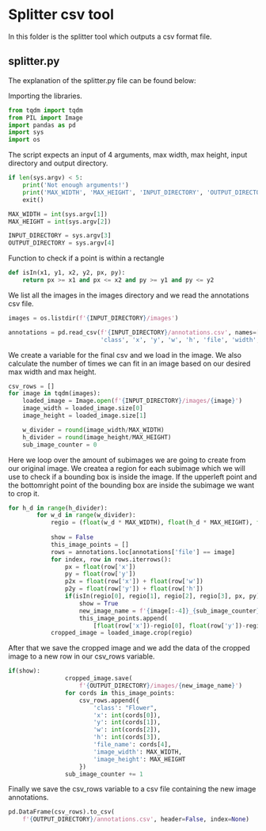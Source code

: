 # Splitter csv tool
In this folder is the splitter tool which outputs a csv format file.

## splitter.py
The explanation of the splitter.py file can be found below:

Importing the libraries.
```python
from tqdm import tqdm
from PIL import Image
import pandas as pd
import sys
import os
```

The script expects an input of 4 arguments, max width, max height, input directory and output directory.
```python
if len(sys.argv) < 5:
    print('Not enough arguments!')
    print('MAX_WIDTH', 'MAX_HEIGHT', 'INPUT_DIRECTORY', 'OUTPUT_DIRECTORY')
    exit()

MAX_WIDTH = int(sys.argv[1])
MAX_HEIGHT = int(sys.argv[2])

INPUT_DIRECTORY = sys.argv[3]
OUTPUT_DIRECTORY = sys.argv[4]
```

Function to check if a point is within a rectangle
```python
def isIn(x1, y1, x2, y2, px, py):
    return px >= x1 and px <= x2 and py >= y1 and py <= y2
```

We list all the images in the images directory and we read the annotations csv file.
```python
images = os.listdir(f'{INPUT_DIRECTORY}/images')

annotations = pd.read_csv(f'{INPUT_DIRECTORY}/annotations.csv', names=[
                          'class', 'x', 'y', 'w', 'h', 'file', 'width', 'height'], header=None)
```

We create a variable for the final csv and we load in the image. We also calculate the number of times we can fit in an image based on our desired max width and max height.
```python
csv_rows = []
for image in tqdm(images):
    loaded_image = Image.open(f'{INPUT_DIRECTORY}/images/{image}')
    image_width = loaded_image.size[0]
    image_height = loaded_image.size[1]

    w_divider = round(image_width/MAX_WIDTH)
    h_divider = round(image_height/MAX_HEIGHT)
    sub_image_counter = 0
```

Here we loop over the amount of subimages we are going to create from our original image. We createa a region for each subimage which we will use to check if a bounding box is inside the image. If the upperleft point and the bottomright point of the bounding box are inside the subimage we want to crop it.
```python
for h_d in range(h_divider):
        for w_d in range(w_divider):
            regio = (float(w_d * MAX_WIDTH), float(h_d * MAX_HEIGHT), float(w_d *
                                                                            MAX_WIDTH + MAX_WIDTH), float(h_d * MAX_HEIGHT + MAX_HEIGHT))
            show = False
            this_image_points = []
            rows = annotations.loc[annotations['file'] == image]
            for index, row in rows.iterrows():
                px = float(row['x'])
                py = float(row['y'])
                p2x = float(row['x']) + float(row['w'])
                p2y = float(row['y']) + float(row['h'])
                if(isIn(regio[0], regio[1], regio[2], regio[3], px, py) and isIn(regio[0], regio[1], regio[2], regio[3], p2x, p2y)):
                    show = True
                    new_image_name = f'{image[:-4]}_{sub_image_counter}.JPG'
                    this_image_points.append(
                        [float(row['x'])-regio[0], float(row['y'])-regio[1], float(row['w']), float(row['h']), new_image_name])
            cropped_image = loaded_image.crop(regio)
```

After that we save the cropped image and we add the data of the cropped image to a new row in our csv_rows variable.
```python
if(show):
                cropped_image.save(
                    f'{OUTPUT_DIRECTORY}/images/{new_image_name}')
                for cords in this_image_points:
                    csv_rows.append({
                        'class': "Flower",
                        'x': int(cords[0]),
                        'y': int(cords[1]),
                        'w': int(cords[2]),
                        'h': int(cords[3]),
                        'file_name': cords[4],
                        'image_width': MAX_WIDTH,
                        'image_height': MAX_HEIGHT
                    })
                sub_image_counter += 1
```

Finally we save the csv_rows variable to a csv file containing the new image annotations.

```python
pd.DataFrame(csv_rows).to_csv(
    f'{OUTPUT_DIRECTORY}/annotations.csv', header=False, index=None)
```
